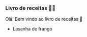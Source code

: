### Livro de receitas :man_cook:



Olá! Bem vindo ao livro de receitas :wave:

- Lasanha de frango



